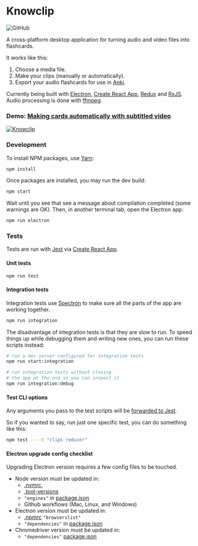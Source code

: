 # Knowclip
![GitHub](https://img.shields.io/github/license/knowclip/knowclip)

A cross-platform desktop application for turning audio and video files into flashcards.

It works like this:

1. Choose a media file.
2. Make your clips (manually or automatically).
3. Export your audio flashcards for use in [Anki](https://apps.ankiweb.net/).

Currently being built with [Electron](https://electronjs.org), [Create React App](https://github.com/facebookincubator/create-react-app), [Redux](https://redux.js.org/) and [RxJS](https://rxjs-dev.firebaseapp.com/). Audio processing is done with [ffmpeg](https://ffmpeg.org/).

### Demo: [Making cards automatically with subtitled video](https://www.youtube.com/watch?v=mq_w2Qgikt8)
[![Knowclip](img/screenshot_200324.png)](https://www.youtube.com/watch?v=mq_w2Qgikt8)


### Development

To install NPM packages, use [Yarn](https://yarnpkg.com/):

```bash
npm install
```

Once packages are installed, you may run the dev build:

```bash
npm start
```

Wait until you see that see a message about compilation completed (some warnings are OK). Then, in another terminal tab, open the Electron app:

```bash
npm run electron
```

### Tests

Tests are run with [Jest](https://jestjs.io/) via [Create React App](https://create-react-app.dev/docs/running-tests/).

#### Unit tests

```bash
npm run test
```

#### Integration tests

Integration tests use [Spectron](https://electronjs.org/spectron) to make sure all the parts of the app are working together.

```bash
npm run integration
```


The disadvantage of integration tests is that they are slow to run. To speed things up while debugging them and writing new ones, you can run these scripts instead:

```bash
# run a dev server configured for integration tests
npm run start:integration

# run integration tests without closing
# the app at the end so you can inspect it
npm run integration:debug
```

#### Test CLI options

Any arguments you pass to the test scripts will be [forwarded to Jest](https://jestjs.io/docs/en/cli).

So if you wanted to say, run just one specific test, you can do something like this:

```bash
npm test -- -t "clips reducer"
```

#### Electron upgrade config checklist

Upgrading Electron version requires a few config files to be touched.

* Node version must be updated in:
  * [.nvmrc](./.nvmrc),
  * [.tool-versions](./.tool-versions)
  * `"engines"` in [package.json](./package.json)
  * Github workflows (Mac, Linux, and Windows)
* Electron version must be updated in:
  * [.npmrc](./.npmrc) `"browserslist"`
  * `"dependencies"` in [package.json](./package.json)
* Chromedriver version must be updated in:
  * `"dependencies"` [package.json](./package.json)